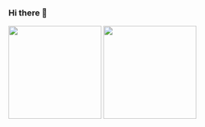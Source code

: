 ### Hi there 👋
<div style={{ display: 'flex' }}>
  <img src="https://github-readme-stats.vercel.app/api?username=raccoman&theme=github_dark&show_icons=true&hide_border=true" height="185" />
  <img src="https://github-readme-stats.vercel.app/api/top-langs/?username=raccoman&layout=compact&theme=github_dark&langs_count=8&hide_border=true" height="185" />
</div>
